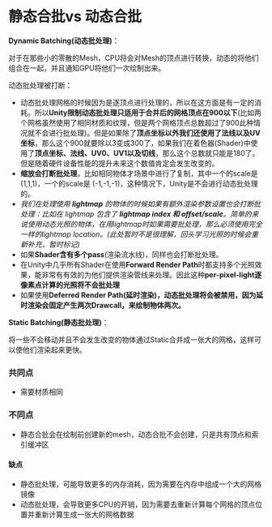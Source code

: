 # 静态合批vs 动态合批

**Dynamic Batching\(动态批处理\)**： 

对于在那些小的零散的Mesh，CPU将会对Mesh的顶点进行转换，动态的将他们组合在一起，并且通知GPU将他们一次绘制出来。 

动态批处理被打断：

* 动态批处理网格的时候因为是逐顶点进行处理的，所以在这方面是有一定的消耗。所以**Unity限制动态批处理只适用于合并后的网格顶点在900以下**\(比如两个网格虽然使用了相同材质和纹理，但是两个网格顶点总数超过了900此种情况就不会进行批处理\)。但是如果除了**顶点坐标以外我们还使用了法线以及UV坐标**，那么这个900就要除以3变成300了，如果我们在着色器\(Shader\)中使用了**顶点坐标、法线、UV0、UV1以及切线**，那么这个总数就只能是180了。但是随着硬件设备性能的提升未来这个数值肯定会发生改变的。 
*  **缩放会打断批处理**，比如相同物体才场景中进行了复制，其中一个的scale是\(1,1,1\)，一个的scale是 \(-1,-1,-1\)，这种情况下，Unity是不会进行动态批处理的。 
* _我们在处理使用 **lightmap** 的物体的时候如果有额外渲染参数设置也会打断批处理：比如在 lightmap 包含了 **lightmap index 和 offset/scale**。简单的来说使用动态光照的物体，在用lightmap时如果需要批处理，那么必须使用完全一样的lightmap location。\(此处暂时不是很理解，回头学习光照的时候会重新补充，暂时标记\)_ 
*  如果**Shader含有多个pass**\(渲染流水线\)，同样也会打断批处理。 
* 在Unity中几乎所有Shader在使用**Forward Render Path**时都支持多个光照效果，能非常有有效的为他们提供渲染管线来处理。因此这种**per-pixel-light逐像素点计算的光照将不会批处理** 
* 如果使用**Deferred Render Path\(**延时渲染\)，动态批处理将会被禁用，因为延时渲染会固定产生两次Drawcall，来绘制物体**两次。**

  
**Static Batching\(静态批处理\)**：

将一些不会移动并且不会发生改变的物体通过Static合并成一张大的网格，这样可以使他们渲染起来更快。

### 共同点

* 需要材质相同

### 不同点

* 静态合批会在绘制前创建新的mesh，动态合批不会创建，只是共有顶点和索引缓冲区

#### 缺点

* 静态批处理，可能导致更多的内存消耗，因为需要在内存中组成一个大的网格镜像  
* 动态批处理，会导致更多CPU的开销，因为需要去重新计算每个网格的顶点位置并重新计算生成一张大的网格数据









